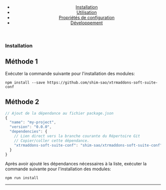 <section class="tutorial-section">
  <header>
    <ul>
      <li><a href="tutorial-fr-install.html">Installation</a></li>
      <li><a href="tutorial-fr-uses.html">Utilisation</a></li>
      <li><a href="tutorial-fr-properties.html">Propriétés de configuration</a></li>
      <li><a href="tutorial-fr-development.html">Développement</a></li>
    </ul>
  </header>
<section>

# Installation

## Méthode 1

Exécuter la commande suivante pour l'installation des modules:

```bach
npm install --save https://github.com/shim-sao/xtrmaddons-soft-suite-conf
```

## Méthode 2

```javascript
// Ajout de la dépendance au fichier package.json
{
  "name": "my-project",
  "version": "0.0.0",
  "dependencies": {
    // Lien direct vers la branche courante du Répertoire Git
    // Copier/coller cette dépendance.
    "xtrmaddons-soft-suite-conf": "shim-sao/xtrmaddons-soft-suite-conf"
  }
}
```

Après avoir ajouté les dépendances nécessaires à la liste, exécuter la commande suivante pour l'installation des modules:

```bach
npm run install
```

---
